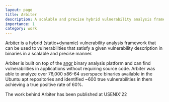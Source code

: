 ```yaml
---
layout: page
title: Arbiter
description: A scalable and precise hybrid vulnerability analysis framework
importance: 1
category: work
---
```


[Arbiter](https://github.com/jkrshnmenon/arbiter) is a hybrid (static+dynamic) vulnerability analysis framework that can be used to vulnerabilities that satisfy a given vulnerability description in binaries in a scalable and precise manner.

Arbiter is built on top of the [angr](https://angr.io/) binary analysis platform and can find vulnerabilities in applications without requiring source code.
Arbiter was able to analyze over 76,000 x86-64 userspace binaries available in the Ubuntu apt repositories and identified ~600 true vulnerabilities in them achieving a true positive rate of 60%.

The work behind Arbiter has been published at USENIX'22
